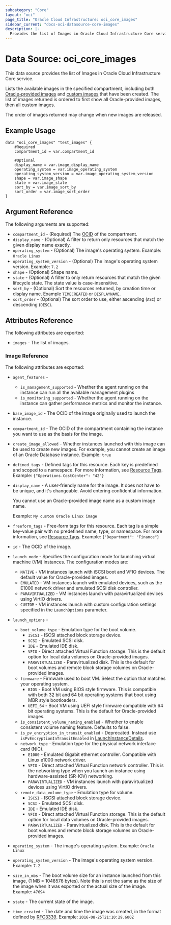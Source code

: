 ```yaml
---
subcategory: "Core"
layout: "oci"
page_title: "Oracle Cloud Infrastructure: oci_core_images"
sidebar_current: "docs-oci-datasource-core-images"
description: |-
  Provides the list of Images in Oracle Cloud Infrastructure Core service
---
```


# Data Source: oci_core_images
This data source provides the list of Images in Oracle Cloud Infrastructure Core service.

Lists the available images in the specified compartment, including both
[Oracle-provided images](https://docs.cloud.oracle.com/iaas/Content/Compute/References/images.htm) and
[custom images](https://docs.cloud.oracle.com/iaas/Content/Compute/Tasks/managingcustomimages.htm) that have
been created. The list of images returned is ordered to first show all
Oracle-provided images, then all custom images.

The order of images returned may change when new images are released.


## Example Usage

```hcl
data "oci_core_images" "test_images" {
	#Required
	compartment_id = var.compartment_id

	#Optional
	display_name = var.image_display_name
	operating_system = var.image_operating_system
	operating_system_version = var.image_operating_system_version
	shape = var.image_shape
	state = var.image_state
	sort_by = var.image_sort_by
    sort_order = var.image_sort_order
}
```

## Argument Reference

The following arguments are supported:

* `compartment_id` - (Required) The [OCID](https://docs.cloud.oracle.com/iaas/Content/General/Concepts/identifiers.htm) of the compartment.
* `display_name` - (Optional) A filter to return only resources that match the given display name exactly. 
* `operating_system` - (Optional) The image's operating system.  Example: `Oracle Linux` 
* `operating_system_version` - (Optional) The image's operating system version.  Example: `7.2` 
* `shape` - (Optional) Shape name.
* `state` - (Optional) A filter to only return resources that match the given lifecycle state.  The state value is case-insensitive. 
* `sort_by` - (Optional) Sort the resources returned, by creation time or display name. Example `TIMECREATED` or `DISPLAYNAME`.
* `sort_order` - (Optional) The sort order to use, either ascending (`ASC`) or descending (`DESC`).

## Attributes Reference

The following attributes are exported:

* `images` - The list of images.

### Image Reference

The following attributes are exported:

* `agent_features` - 
	* `is_management_supported` - Whether the agent running on the instance can run all the available management plugins 
	* `is_monitoring_supported` - Whether the agent running on the instance can gather performance metrics and monitor the instance. 
* `base_image_id` - The OCID of the image originally used to launch the instance.
* `compartment_id` - The OCID of the compartment containing the instance you want to use as the basis for the image. 
* `create_image_allowed` - Whether instances launched with this image can be used to create new images. For example, you cannot create an image of an Oracle Database instance.  Example: `true` 
* `defined_tags` - Defined tags for this resource. Each key is predefined and scoped to a namespace. For more information, see [Resource Tags](https://docs.cloud.oracle.com/iaas/Content/General/Concepts/resourcetags.htm).  Example: `{"Operations.CostCenter": "42"}` 
* `display_name` - A user-friendly name for the image. It does not have to be unique, and it's changeable. Avoid entering confidential information.

	You cannot use an Oracle-provided image name as a custom image name.

	Example: `My custom Oracle Linux image` 
* `freeform_tags` - Free-form tags for this resource. Each tag is a simple key-value pair with no predefined name, type, or namespace. For more information, see [Resource Tags](https://docs.cloud.oracle.com/iaas/Content/General/Concepts/resourcetags.htm).  Example: `{"Department": "Finance"}` 
* `id` - The OCID of the image.
* `launch_mode` - Specifies the configuration mode for launching virtual machine (VM) instances. The configuration modes are:
	* `NATIVE` - VM instances launch with iSCSI boot and VFIO devices. The default value for Oracle-provided images.
	* `EMULATED` - VM instances launch with emulated devices, such as the E1000 network driver and emulated SCSI disk controller.
	* `PARAVIRTUALIZED` - VM instances launch with paravirtualized devices using VirtIO drivers.
	* `CUSTOM` - VM instances launch with custom configuration settings specified in the `LaunchOptions` parameter. 
* `launch_options` - 
	* `boot_volume_type` - Emulation type for the boot volume.
		* `ISCSI` - ISCSI attached block storage device.
		* `SCSI` - Emulated SCSI disk.
		* `IDE` - Emulated IDE disk.
		* `VFIO` - Direct attached Virtual Function storage.  This is the default option for local data volumes on Oracle-provided images.
		* `PARAVIRTUALIZED` - Paravirtualized disk. This is the default for boot volumes and remote block storage volumes on Oracle-provided images. 
	* `firmware` - Firmware used to boot VM.  Select the option that matches your operating system.
		* `BIOS` - Boot VM using BIOS style firmware.  This is compatible with both 32 bit and 64 bit operating systems that boot using MBR style bootloaders.
		* `UEFI_64` - Boot VM using UEFI style firmware compatible with 64 bit operating systems.  This is the default for Oracle-provided images. 
	* `is_consistent_volume_naming_enabled` - Whether to enable consistent volume naming feature. Defaults to false.
	* `is_pv_encryption_in_transit_enabled` - Deprecated. Instead use `isPvEncryptionInTransitEnabled` in [LaunchInstanceDetails](https://docs.cloud.oracle.com/iaas/api/#/en/iaas/20160918/datatypes/LaunchInstanceDetails). 
	* `network_type` - Emulation type for the physical network interface card (NIC).
		* `E1000` - Emulated Gigabit ethernet controller.  Compatible with Linux e1000 network driver.
		* `VFIO` - Direct attached Virtual Function network controller. This is the networking type when you launch an instance using hardware-assisted (SR-IOV) networking.
		* `PARAVIRTUALIZED` - VM instances launch with paravirtualized devices using VirtIO drivers. 
	* `remote_data_volume_type` - Emulation type for volume.
		* `ISCSI` - ISCSI attached block storage device.
		* `SCSI` - Emulated SCSI disk.
		* `IDE` - Emulated IDE disk.
		* `VFIO` - Direct attached Virtual Function storage.  This is the default option for local data volumes on Oracle-provided images.
		* `PARAVIRTUALIZED` - Paravirtualized disk. This is the default for boot volumes and remote block storage volumes on Oracle-provided images. 
* `operating_system` - The image's operating system.  Example: `Oracle Linux` 
* `operating_system_version` - The image's operating system version.  Example: `7.2` 
* `size_in_mbs` - The boot volume size for an instance launched from this image, (1 MB = 1048576 bytes). Note this is not the same as the size of the image when it was exported or the actual size of the image.  Example: `47694` 
* `state` - The current state of the image.
* `time_created` - The date and time the image was created, in the format defined by [RFC3339](https://tools.ietf.org/html/rfc3339).  Example: `2016-08-25T21:10:29.600Z` 

